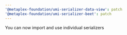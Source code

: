 ```yaml
---
'@metaplex-foundation/umi-serializer-data-view': patch
'@metaplex-foundation/umi-serializer-beet': patch
---
```


You can now import and use individual serializers
